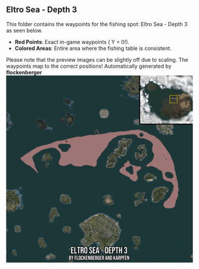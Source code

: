## Eltro Sea - Depth 3
This folder contains the waypoints for the fishing spot: Eltro Sea - Depth 3 as seen below.

- **Red Points**: Exact in-game waypoints ( Y = 0!).
- **Colored Areas**: Entire area where the fishing table is consistent.

Please note that the preview images can be slightly off due to scaling. The waypoints map to the correct positions!
Automatically generated by **flockenberger**
![preview_Eltro Sea - Depth 3](./Preview.webp)